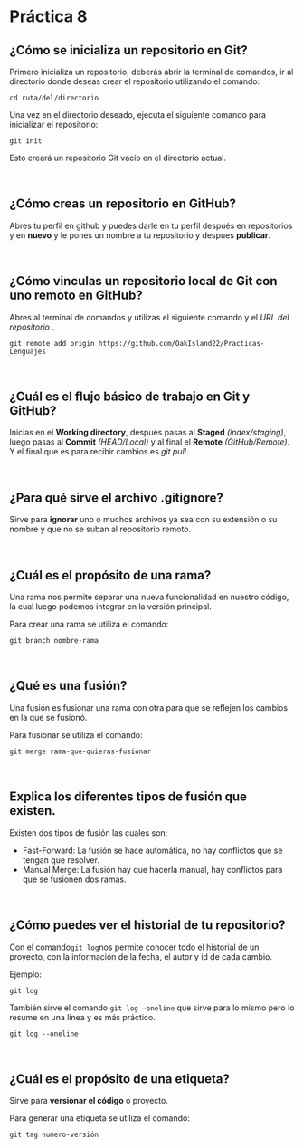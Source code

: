 # Práctica 8
## ¿Cómo se inicializa un repositorio en Git? 
Primero inicializa un repositorio, deberás abrir la terminal de comandos, ir al directorio donde deseas crear el repositorio utilizando el comando:
```
cd ruta/del/directorio
```
Una vez en el directorio deseado, ejecuta el siguiente comando para inicializar el repositorio:
```
git init
```
Esto creará un repositorio Git vacío en el directorio actual.

<br>

## ¿Cómo creas un repositorio en GitHub? 
Abres tu perfil en github y puedes darle en tu perfil después en repositorios y en **nuevo** y le pones un nombre a tu repositorio y despues **publicar**.

<br>

## ¿Cómo vinculas un repositorio local de Git con uno remoto en GitHub? 
Abres al terminal de comandos y utilizas el siguiente comando y el _URL del repositorio_ .
```
git remote add origin https://github.com/OakIsland22/Practicas-Lenguajes
``` 


<br>

## ¿Cuál es el flujo básico de trabajo en Git y GitHub? 
Inicias en el **Working directory**, después pasas al **Staged** _(index/staging)_, luego pasas al **Commit** _(HEAD/Local)_ y al final el **Remote** _(GitHub/Remote)_. Y el final que es para recibir cambios es _git pull_.

<br>

## ¿Para qué sirve el archivo .gitignore? 
Sirve para **ignorar** uno o muchos archivos ya sea con su extensión o su nombre y que no se suban al repositorio remoto.

<br>

## ¿Cuál es el propósito de una rama? 
Una rama nos permite separar una nueva funcionalidad en nuestro código, la cual luego podemos integrar en la versión principal.

Para crear una rama se utiliza el comando:
```
git branch nombre-rama
```

<br>

## ¿Qué es una fusión? 
Una fusión es fusionar una rama con otra para que se reflejen los cambios en la que se fusionó.

Para fusionar se utiliza el comando:
```
git merge rama-que-quieras-fusionar
```
<br>

## Explica los diferentes tipos de fusión que existen. 
Existen dos tipos de fusión las cuales son:
- Fast-Forward: La fusión se hace automática, no hay conflictos que se tengan que resolver.
- Manual Merge: La fusión hay que hacerla manual, hay conflictos para que se fusionen dos ramas.

<br>

## ¿Cómo puedes ver el historial de tu repositorio? 
Con el comando```git log```nos permite conocer todo el historial de un proyecto, con la información de la fecha, el autor y id de cada cambio.

Ejemplo:
```
git log
```

También sirve el comando ```git log –oneline``` que sirve para lo mismo pero lo resume en una línea y es más práctico.
```
git log --oneline
```
<br>

## ¿Cuál es el propósito de una etiqueta?
Sirve para **versionar el código** o proyecto.

Para generar una etiqueta se utiliza el comando:
```
git tag numero-versión
```